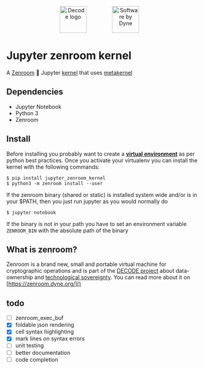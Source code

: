 
<p align="center"><a href="https://decodeproject.eu" target="_blank" rel="noopener noreferrer"><img valign="top" height="70" src="https://decodeproject.eu/sites/all/themes/marmelo_base/img/logo.svg" alt="Decode logo"></a>
    &nbsp; &nbsp;  &nbsp; &nbsp;  &nbsp; &nbsp;  &nbsp; &nbsp;
<a href="https://dyne.org" target="_blank" rel="noopener noreferrer"><img height="70" style="margin-right: 20px" src="https://secrets.dyne.org/static/img/swbydyne.png" alt="Software by Dyne"></a></p>

# Jupyter zenroom kernel

A [Zenroom](http://zenroom.dyne.org) :key: Jupyter [kernel](http://jupyter.readthedocs.io/en/latest/projects/kernels.html) that uses [metakernel](https://github.com/Calysto/metakernel)

## Dependencies
* Jupyter Notebook
* Python 3
* Zenroom

## Install

Before installing you probably want to create a [**virtual environment**](https://virtualenv.pypa.io/en/stable/) as per python best practices.
Once you activate your virtualenv you can install the kernel with the following commands:

    $ pip install jupyter_zenroom_kernel
    $ python3 -m zenroom install --user

If the zenroom binary (shared or static) is installed system wide and/or is in your $PATH, then you just run jupyter as you would normally do

    $ jupyter notebook

If the binary is not in your path you have to set an environment variable `ZENROOM_BIN` with the absolute path of the binary 

## What is zenroom?
Zenroom is a brand new, small and portable virtual machine for cryptographic operations and is part of the [DECODE project](https://decodeproject.eu) about data-ownership and [technological sovereignty](https://www.youtube.com/watch?v=RvBRbwBm_nQ).
You can read more about it on [https://zenroom.dyne.org/]()

## todo
 - [ ] zenroom_exec_buf
 - [x] foldable json rendering
 - [x] cell syntax highlighting
 - [x] mark lines on syntax errors
 - [ ] unit testing
 - [ ] better documentation
 - [ ] code completion
